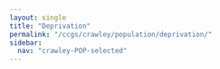 ```yaml
---
layout: single
title: "Deprivation"
permalink: "/ccgs/crawley/population/deprivation/"
sidebar:
  nav: "crawley-POP-selected"
---
```


